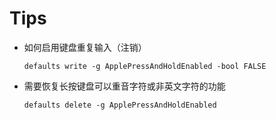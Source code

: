Tips 
==========

* 如何启用键盘重复输入（注销）
  
  `defaults write -g ApplePressAndHoldEnabled -bool FALSE`

* 需要恢复长按键盘可以重音字符或非英文字符的功能
  
  `defaults delete -g ApplePressAndHoldEnabled`
